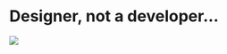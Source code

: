 # Designer, not a developer...
![](https://github-readme-streak-stats.herokuapp.com/?user=arximus88&theme=dark&hide_border=false)<br/>
